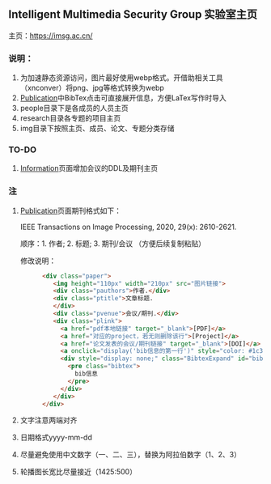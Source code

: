 ## Intelligent Multimedia Security Group 实验室主页

主页：<https://imsg.ac.cn/>

### 说明：

1. 为加速静态资源访问，图片最好使用webp格式。开借助相关工具（xnconver）将png、jpg等格式转换为webp
2. [Publication](<https://imsg.ac.cn/publication.html>)中BibTex点击可直接展开信息，方便LaTex写作时导入
3. people目录下是各成员的人员主页
4. research目录各专题的项目主页
5. img目录下按照主页、成员、论文、专题分类存储

### TO-DO

1. [Information](<https://imsg.ac.cn/info.html>)页面增加会议的DDL及期刊主页


### 注

1. [Publication](<https://imsg.ac.cn/publication.html>)页面期刊格式如下：

   IEEE Transactions on Image Processing, 2020, 29(x): 2610-2621.

   顺序：1. 作者; 2. 标题; 3. 期刊/会议 （方便后续复制粘贴）

   修改说明：
   ```html
         <div class="paper">
            <img height="110px" width="210px" src="图片链接">
            <div class="pauthors">作者.</div>
            <div class="ptitle">文章标题.
            </div>
            <div class="pvenue">会议/期刊.</div>
            <div class="plink">
              <a href="pdf本地链接" target="_blank">[PDF]</a>
              <a href="对应的project，若无则删除该行">[Project]</a>
              <a href="论文发表的会议/期刊链接" target="_blank">[DOI]</a>
              <a onclick="display('bib信息的第一行')" style="color: #1c3ed3">[Bib] </a>
              <div style="display: none;" class="BibtexExpand" id="bib信息的第一行">
                <pre class="bibtex">
                  bib信息
                </pre>
              </div>
            </div>
         </div>
   ```

2. 文字注意两端对齐

3. 日期格式yyyy-mm-dd

4. 尽量避免使用中文数字（一、二、三），替换为阿拉伯数字（1、2、3）

5. 轮播图长宽比尽量接近（1425:500）
